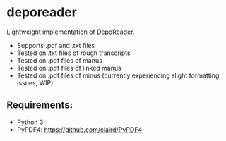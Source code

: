 # deporeader
Lightweight implementation of DepoReader. 

 - Supports .pdf and .txt files
 - Tested on .txt files of rough transcripts
 - Tested on .pdf files of manus
 - Tested on .pdf files of linked manus
 - Tested on .pdf files of minus (currently experiencing slight formatting issues, WIP)

## Requirements:
 - Python 3
 - PyPDF4: https://github.com/claird/PyPDF4
